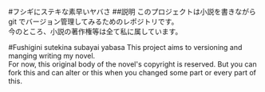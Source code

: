 #フシギにステキな素早いヤバさ
##説明
このプロジェクトは小説を書きながら git でバージョン管理してみるためのレポジトリです。  
今のところ、小説の著作権等は全て私に属しています。

#Fushigini sutekina subayai yabasa
This project aims to versioning and manging writing my novel.  
For now, this original body of the novel's copyright is reserved.
But you can fork this and can alter or this when you changed some part or every part of this.